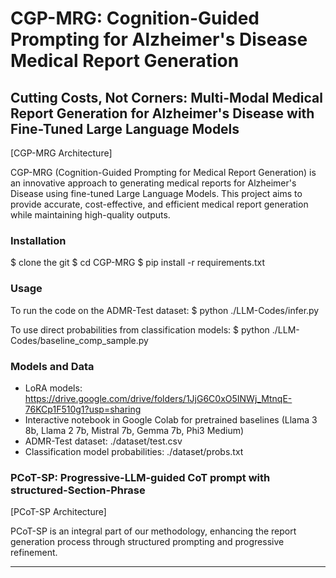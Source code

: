 # CGP-MRG: Cognition-Guided Prompting for Alzheimer's Disease Medical Report Generation

## Cutting Costs, Not Corners: Multi-Modal Medical Report Generation for Alzheimer's Disease with Fine-Tuned Large Language Models

[CGP-MRG Architecture]

CGP-MRG (Cognition-Guided Prompting for Medical Report Generation) is an innovative approach to generating medical reports for Alzheimer's Disease using fine-tuned Large Language Models. This project aims to provide accurate, cost-effective, and efficient medical report generation while maintaining high-quality outputs.

### Installation

$ clone the git
$ cd CGP-MRG
$ pip install -r requirements.txt

### Usage

To run the code on the ADMR-Test dataset:
$ python ./LLM-Codes/infer.py

To use direct probabilities from classification models:
$ python ./LLM-Codes/baseline_comp_sample.py

### Models and Data

- LoRA models: https://drive.google.com/drive/folders/1JjG6C0xO5INWj_MtnqE-76KCp1F510g1?usp=sharing
- Interactive notebook in Google Colab for pretrained baselines (Llama 3 8b, Llama 2 7b, Mistral 7b, Gemma 7b, Phi3 Medium)
- ADMR-Test dataset: ./dataset/test.csv
- Classification model probabilities: ./dataset/probs.txt

### PCoT-SP: Progressive-LLM-guided CoT prompt with structured-Section-Phrase

[PCoT-SP Architecture]

PCoT-SP is an integral part of our methodology, enhancing the report generation process through structured prompting and progressive refinement.

---
